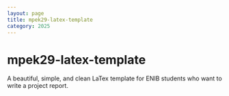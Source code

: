 ```yaml
---
layout: page
title: mpek29-latex-template
category: 2025
---
```


# mpek29-latex-template

A beautiful, simple, and clean LaTex template for ENIB students who want to write a project report.

